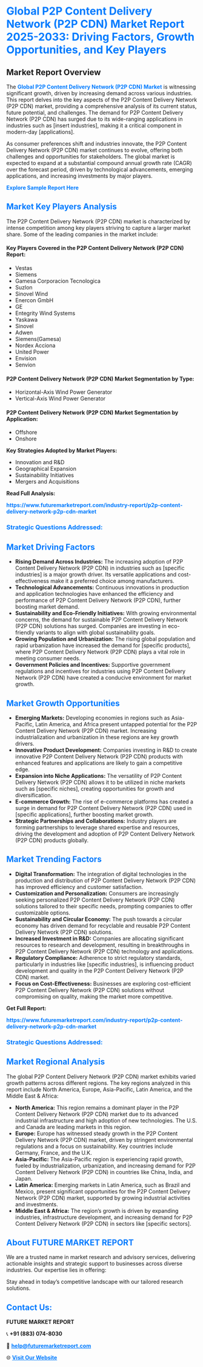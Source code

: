 <h1 style="color: #007BFF;">Global P2P Content Delivery Network (P2P CDN) Market Report 2025-2033: Driving Factors, Growth Opportunities, and Key Players</h1>

<section id="overview">
<h2>Market Report Overview</h2>
<p>The <a href="https://www.futuremarketreport.com/industry-report/p2p-content-delivery-network-p2p-cdn-market" style="color: #007BFF; text-decoration: none;"><strong>Global P2P Content Delivery Network (P2P CDN) Market</strong></a> is witnessing significant growth, driven by increasing demand across various industries. This report delves into the key aspects of the P2P Content Delivery Network (P2P CDN) market, providing a comprehensive analysis of its current status, future potential, and challenges. The demand for P2P Content Delivery Network (P2P CDN) has surged due to its wide-ranging applications in industries such as [insert industries], making it a critical component in modern-day [applications].</p>
<p>As consumer preferences shift and industries innovate, the P2P Content Delivery Network (P2P CDN) market continues to evolve, offering both challenges and opportunities for stakeholders. The global market is expected to expand at a substantial compound annual growth rate (CAGR) over the forecast period, driven by technological advancements, emerging applications, and increasing investments by major players.</p>
</section>

<section id="overview">
<p><a href="https://www.futuremarketreport.com/request-sample/reportId=33720" style="color: #007BFF; text-decoration: none;"><strong>Explore Sample Report Here</strong></a></p>
</section>

<section id="key-players">
<h2 style="color: #007BFF;">Market Key Players Analysis</h2>
<p>The P2P Content Delivery Network (P2P CDN) market is characterized by intense competition among key players striving to capture a larger market share. Some of the leading companies in the market include:</p>
<h4>Key Players Covered in the P2P Content Delivery Network (P2P CDN) Report:</h4>
<ul><li>Vestas</li><li>Siemens</li><li>Gamesa Corporacion Tecnologica</li><li>Suzlon</li><li>Sinovel Wind</li><li>Enercon GmbH</li><li>GE</li><li>Entegrity Wind Systems</li><li>Yaskawa</li><li>Sinovel</li><li>Adwen</li><li>Siemens(Gamesa)</li><li>Nordex Acciona</li><li>United Power</li><li>Envision</li><li>Senvion</li></ul>
<h4>P2P Content Delivery Network (P2P CDN) Market Segmentation by Type:</h4>
<ul><li>Horizontal-Axis Wind Power Generator</li><li>Vertical-Axis Wind Power Generator</li></ul>

<h4>P2P Content Delivery Network (P2P CDN) Market Segmentation by Application:</h4>
<ul><li>Offshore</li><li>Onshore</li></ul>
<p><strong>Key Strategies Adopted by Market Players:</strong></p>
<ul>
<li>Innovation and R&D</li>
<li>Geographical Expansion</li>
<li>Sustainability Initiatives</li>
<li>Mergers and Acquisitions</li>
</ul>
</section>

<section>
<p><strong>Read Full Analysis: </strong></p><a href="https://www.futuremarketreport.com/industry-report/p2p-content-delivery-network-p2p-cdn-market" style="color: #007BFF; text-decoration: none;"><strong>https://www.futuremarketreport.com/industry-report/p2p-content-delivery-network-p2p-cdn-market</strong></a>
<h3 style="color: #007BFF;">Strategic Questions Addressed:</h3>
</section>

<section id="driving-factors">
<h2 style="color: #007BFF;">Market Driving Factors</h2>
<ul>
<li><strong>Rising Demand Across Industries:</strong> The increasing adoption of P2P Content Delivery Network (P2P CDN) in industries such as [specific industries] is a major growth driver. Its versatile applications and cost-effectiveness make it a preferred choice among manufacturers.</li>
<li><strong>Technological Advancements:</strong> Continuous innovations in production and application technologies have enhanced the efficiency and performance of P2P Content Delivery Network (P2P CDN), further boosting market demand.</li>
<li><strong>Sustainability and Eco-Friendly Initiatives:</strong> With growing environmental concerns, the demand for sustainable P2P Content Delivery Network (P2P CDN) solutions has surged. Companies are investing in eco-friendly variants to align with global sustainability goals.</li>
<li><strong>Growing Population and Urbanization:</strong> The rising global population and rapid urbanization have increased the demand for [specific products], where P2P Content Delivery Network (P2P CDN) plays a vital role in meeting consumer needs.</li>
<li><strong>Government Policies and Incentives:</strong> Supportive government regulations and incentives for industries using P2P Content Delivery Network (P2P CDN) have created a conducive environment for market growth.</li>
</ul>
</section>

<section id="growth-opportunities">
<h2 style="color: #007BFF;">Market Growth Opportunities</h2>
<ul>
<li><strong>Emerging Markets:</strong> Developing economies in regions such as Asia-Pacific, Latin America, and Africa present untapped potential for the P2P Content Delivery Network (P2P CDN) market. Increasing industrialization and urbanization in these regions are key growth drivers.</li>
<li><strong>Innovative Product Development:</strong> Companies investing in R&D to create innovative P2P Content Delivery Network (P2P CDN) products with enhanced features and applications are likely to gain a competitive edge.</li>
<li><strong>Expansion into Niche Applications:</strong> The versatility of P2P Content Delivery Network (P2P CDN) allows it to be utilized in niche markets such as [specific niches], creating opportunities for growth and diversification.</li>
<li><strong>E-commerce Growth:</strong> The rise of e-commerce platforms has created a surge in demand for P2P Content Delivery Network (P2P CDN) used in [specific applications], further boosting market growth.</li>
<li><strong>Strategic Partnerships and Collaborations:</strong> Industry players are forming partnerships to leverage shared expertise and resources, driving the development and adoption of P2P Content Delivery Network (P2P CDN) products globally.</li>
</ul>
</section>

<section id="trending-factors">
<h2 style="color: #007BFF;">Market Trending Factors</h2>
<ul>
<li><strong>Digital Transformation:</strong> The integration of digital technologies in the production and distribution of P2P Content Delivery Network (P2P CDN) has improved efficiency and customer satisfaction.</li>
<li><strong>Customization and Personalization:</strong> Consumers are increasingly seeking personalized P2P Content Delivery Network (P2P CDN) solutions tailored to their specific needs, prompting companies to offer customizable options.</li>
<li><strong>Sustainability and Circular Economy:</strong> The push towards a circular economy has driven demand for recyclable and reusable P2P Content Delivery Network (P2P CDN) solutions.</li>
<li><strong>Increased Investment in R&D:</strong> Companies are allocating significant resources to research and development, resulting in breakthroughs in P2P Content Delivery Network (P2P CDN) technology and applications.</li>
<li><strong>Regulatory Compliance:</strong> Adherence to strict regulatory standards, particularly in industries like [specific industries], is influencing product development and quality in the P2P Content Delivery Network (P2P CDN) market.</li>
<li><strong>Focus on Cost-Effectiveness:</strong> Businesses are exploring cost-efficient P2P Content Delivery Network (P2P CDN) solutions without compromising on quality, making the market more competitive.</li>
</ul>
</section>

<section>
<p><strong>Get Full Report: </strong></p><a href="https://www.futuremarketreport.com/industry-report/p2p-content-delivery-network-p2p-cdn-market" style="color: #007BFF; text-decoration: none;"><strong>https://www.futuremarketreport.com/industry-report/p2p-content-delivery-network-p2p-cdn-market</strong></a>
<h3 style="color: #007BFF;">Strategic Questions Addressed:</h3>
</section>


<section id="regional-analysis">
<h2 style="color: #007BFF;">Market Regional Analysis</h2>
<p>The global P2P Content Delivery Network (P2P CDN) market exhibits varied growth patterns across different regions. The key regions analyzed in this report include North America, Europe, Asia-Pacific, Latin America, and the Middle East & Africa:</p>
<ul>
<li><strong>North America:</strong> This region remains a dominant player in the P2P Content Delivery Network (P2P CDN) market due to its advanced industrial infrastructure and high adoption of new technologies. The U.S. and Canada are leading markets in this region.</li>
<li><strong>Europe:</strong> Europe has witnessed steady growth in the P2P Content Delivery Network (P2P CDN) market, driven by stringent environmental regulations and a focus on sustainability. Key countries include Germany, France, and the U.K.</li>
<li><strong>Asia-Pacific:</strong> The Asia-Pacific region is experiencing rapid growth, fueled by industrialization, urbanization, and increasing demand for P2P Content Delivery Network (P2P CDN) in countries like China, India, and Japan.</li>
<li><strong>Latin America:</strong> Emerging markets in Latin America, such as Brazil and Mexico, present significant opportunities for the P2P Content Delivery Network (P2P CDN) market, supported by growing industrial activities and investments.</li>
<li><strong>Middle East & Africa:</strong> The region’s growth is driven by expanding industries, infrastructure development, and increasing demand for P2P Content Delivery Network (P2P CDN) in sectors like [specific sectors].</li>
</ul>
</section>

<footer>
<h2 style="color: #007BFF;">About FUTURE MARKET REPORT</h2>
<p>We are a trusted name in market research and advisory services, delivering actionable insights and strategic support to businesses across diverse industries. Our expertise lies in offering:</p>

<p>Stay ahead in today’s competitive landscape with our tailored research solutions.</p>

<h2 style="color: #007BFF;">Contact Us:</h2>
<p><strong>FUTURE MARKET REPORT</strong></p>
<p>📞 <strong>+91 (883) 074-8030</strong></p>
<p>📧 <strong><a href="mailto:help@futuremarketreport.com" style="color: #007BFF;">help@futuremarketreport.com</a></strong></p>
<p>🌐 <strong><a href="https://www.futuremarketreport.com/" style="color: #007BFF;">Visit Our Website</a></strong></p>
</footer>